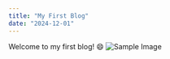```yaml
---
title: "My First Blog"
date: "2024-12-01"
---
```

Welcome to my first blog! 😄
![Sample Image](https://via.placeholder.com/150)